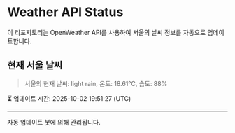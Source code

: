 
# Weather API Status

이 리포지토리는 OpenWeather API를 사용하여 서울의 날씨 정보를 자동으로 업데이트합니다.

## 현재 서울 날씨
> 서울의 현재 날씨: light rain, 온도: 18.61°C, 습도: 88%

⏳ 업데이트 시간: 2025-10-02 19:51:27 (UTC)

---
자동 업데이트 봇에 의해 관리됩니다.
